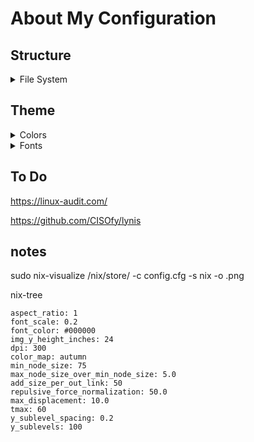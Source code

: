 # About My Configuration

  ## Structure
  <details>
    <summary> File System </summary>

```
.
├─ device
├┬ modules
│├─ flake
│├─ home
│├─ inner
│└─ outer
├─ configuration.nix
└─ flake.nix
```

  </details>

  ## Theme
  <details>
    <summary> Colors </summary>

```
.
├┬ Colors
│└┬ Neutral
│ ├─ #cc241d
│ ├─ #60d11a
│ ├─ #4585cc
│ ├─ #d79921
│ └─ #d65d0e
└┬ Main
 ├┬ Dark
 │├─ #1d2021 # Hard
 │├─ #282828 *
 │├─ #2d3031 # Soft
 │├─ #333536
 │├─ #454748
 │├─ #636566
 │└─ #777a7b
 ├┬ Gray
 │└─ #8e9192
 └┬ Light
  ├─ #a2a5a7
  ├─ #babcbd
  ├─ #d1d3d4
  ├─ #e7eaeb
  ├─ #eff1f2 # Soft
  ├─ #f0f0f0 *
  └─ #f7f9fb # Hard  
```    

  </details>

  <details>
    <summary> Fonts </summary>
    ```
    .
    ├┬ Sans-Serif
    │└─ Aerial
    ├┬ Serif
    │└─ Tymes
    ├┬ Mono
    │└─ 0xproto Nerd Font
    └┬ Emojis
     └─ Twimoji
    ```
  </details>

  ## To Do 

  https://linux-audit.com/

  https://github.com/CISOfy/lynis

  ## notes

  sudo nix-visualize /nix/store/<package> -c config.cfg -s nix -o <name>.png

  nix-tree

  ```
  aspect_ratio: 1
  font_scale: 0.2
  font_color: #000000
  img_y_height_inches: 24
  dpi: 300
  color_map: autumn
  min_node_size: 75
  max_node_size_over_min_node_size: 5.0
  add_size_per_out_link: 50
  repulsive_force_normalization: 50.0
  max_displacement: 10.0
  tmax: 60
  y_sublevel_spacing: 0.2
  y_sublevels: 100
  ```